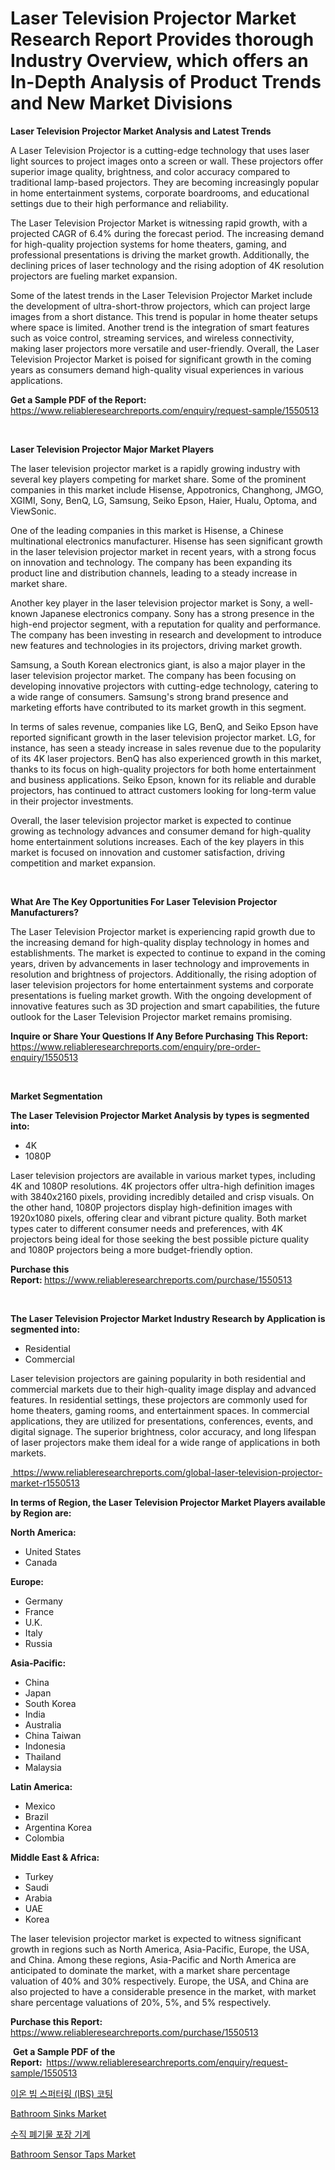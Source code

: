 <p><h1>Laser Television Projector Market Research Report Provides thorough Industry Overview, which offers an In-Depth Analysis of Product Trends and New Market Divisions</h1></p><p><strong>Laser Television Projector Market Analysis and Latest Trends</strong></p>
<p><p>A Laser Television Projector is a cutting-edge technology that uses laser light sources to project images onto a screen or wall. These projectors offer superior image quality, brightness, and color accuracy compared to traditional lamp-based projectors. They are becoming increasingly popular in home entertainment systems, corporate boardrooms, and educational settings due to their high performance and reliability.</p><p>The Laser Television Projector Market is witnessing rapid growth, with a projected CAGR of 6.4% during the forecast period. The increasing demand for high-quality projection systems for home theaters, gaming, and professional presentations is driving the market growth. Additionally, the declining prices of laser technology and the rising adoption of 4K resolution projectors are fueling market expansion.</p><p>Some of the latest trends in the Laser Television Projector Market include the development of ultra-short-throw projectors, which can project large images from a short distance. This trend is popular in home theater setups where space is limited. Another trend is the integration of smart features such as voice control, streaming services, and wireless connectivity, making laser projectors more versatile and user-friendly. Overall, the Laser Television Projector Market is poised for significant growth in the coming years as consumers demand high-quality visual experiences in various applications.</p></p>
<p><strong>Get a Sample PDF of the Report:&nbsp;</strong> <a href="https://www.reliableresearchreports.com/enquiry/request-sample/1550513">https://www.reliableresearchreports.com/enquiry/request-sample/1550513</a></p>
<p>&nbsp;</p>
<p><strong>Laser Television Projector Major Market Players</strong></p>
<p><p>The laser television projector market is a rapidly growing industry with several key players competing for market share. Some of the prominent companies in this market include Hisense, Appotronics, Changhong, JMGO, XGIMI, Sony, BenQ, LG, Samsung, Seiko Epson, Haier, Hualu, Optoma, and ViewSonic.</p><p>One of the leading companies in this market is Hisense, a Chinese multinational electronics manufacturer. Hisense has seen significant growth in the laser television projector market in recent years, with a strong focus on innovation and technology. The company has been expanding its product line and distribution channels, leading to a steady increase in market share.</p><p>Another key player in the laser television projector market is Sony, a well-known Japanese electronics company. Sony has a strong presence in the high-end projector segment, with a reputation for quality and performance. The company has been investing in research and development to introduce new features and technologies in its projectors, driving market growth.</p><p>Samsung, a South Korean electronics giant, is also a major player in the laser television projector market. The company has been focusing on developing innovative projectors with cutting-edge technology, catering to a wide range of consumers. Samsung's strong brand presence and marketing efforts have contributed to its market growth in this segment.</p><p>In terms of sales revenue, companies like LG, BenQ, and Seiko Epson have reported significant growth in the laser television projector market. LG, for instance, has seen a steady increase in sales revenue due to the popularity of its 4K laser projectors. BenQ has also experienced growth in this market, thanks to its focus on high-quality projectors for both home entertainment and business applications. Seiko Epson, known for its reliable and durable projectors, has continued to attract customers looking for long-term value in their projector investments. </p><p>Overall, the laser television projector market is expected to continue growing as technology advances and consumer demand for high-quality home entertainment solutions increases. Each of the key players in this market is focused on innovation and customer satisfaction, driving competition and market expansion.</p></p>
<p>&nbsp;</p>
<p><strong>What Are The Key Opportunities For Laser Television Projector Manufacturers?</strong></p>
<p><p>The Laser Television Projector market is experiencing rapid growth due to the increasing demand for high-quality display technology in homes and establishments. The market is expected to continue to expand in the coming years, driven by advancements in laser technology and improvements in resolution and brightness of projectors. Additionally, the rising adoption of laser television projectors for home entertainment systems and corporate presentations is fueling market growth. With the ongoing development of innovative features such as 3D projection and smart capabilities, the future outlook for the Laser Television Projector market remains promising.</p></p>
<p><strong>Inquire or Share Your Questions If Any Before Purchasing This Report:</strong> <a href="https://www.reliableresearchreports.com/enquiry/pre-order-enquiry/1550513">https://www.reliableresearchreports.com/enquiry/pre-order-enquiry/1550513</a></p>
<p>&nbsp;</p>
<p><strong>Market Segmentation</strong></p>
<p><strong>The Laser Television Projector Market Analysis by types is segmented into:</strong></p>
<p><ul><li>4K</li><li>1080P</li></ul></p>
<p><p>Laser television projectors are available in various market types, including 4K and 1080P resolutions. 4K projectors offer ultra-high definition images with 3840x2160 pixels, providing incredibly detailed and crisp visuals. On the other hand, 1080P projectors display high-definition images with 1920x1080 pixels, offering clear and vibrant picture quality. Both market types cater to different consumer needs and preferences, with 4K projectors being ideal for those seeking the best possible picture quality and 1080P projectors being a more budget-friendly option.</p></p>
<p><strong>Purchase this Report:&nbsp;</strong><a href="https://www.reliableresearchreports.com/purchase/1550513">https://www.reliableresearchreports.com/purchase/1550513</a></p>
<p>&nbsp;</p>
<p><strong>The Laser Television Projector Market Industry Research by Application is segmented into:</strong></p>
<p><ul><li>Residential</li><li>Commercial</li></ul></p>
<p><p>Laser television projectors are gaining popularity in both residential and commercial markets due to their high-quality image display and advanced features. In residential settings, these projectors are commonly used for home theaters, gaming rooms, and entertainment spaces. In commercial applications, they are utilized for presentations, conferences, events, and digital signage. The superior brightness, color accuracy, and long lifespan of laser projectors make them ideal for a wide range of applications in both markets.</p></p>
<p><a href="https://www.reliableresearchreports.com/global-laser-television-projector-market-r1550513">&nbsp;https://www.reliableresearchreports.com/global-laser-television-projector-market-r1550513</a></p>
<p><strong>In terms of Region, the Laser Television Projector Market Players available by Region are:</strong></p>
<p>
    <p> <strong> North America: </strong>
        <ul>
            <li>United States</li>
            <li>Canada</li>
        </ul>
        </p> 
    <p> <strong> Europe: </strong>
        <ul>
            <li>Germany</li>
            <li>France</li>
            <li>U.K.</li>
            <li>Italy</li>
            <li>Russia</li>
        </ul>
        </p> 
    <p> <strong> Asia-Pacific: </strong>
        <ul>
            <li>China</li>
            <li>Japan</li>
            <li>South Korea</li>
            <li>India</li>
            <li>Australia</li>
            <li>China Taiwan</li>
            <li>Indonesia</li>
            <li>Thailand</li>
            <li>Malaysia</li>
        </ul>
        </p> 
    <p> <strong> Latin America: </strong>
        <ul>
            <li>Mexico</li>
            <li>Brazil</li>
            <li>Argentina Korea</li>
            <li>Colombia</li>
        </ul>
        </p> 
    <p> <strong> Middle East & Africa: </strong>
        <ul>
            <li>Turkey</li>
            <li>Saudi</li>
            <li>Arabia</li>
            <li>UAE</li>
            <li>Korea</li>
        </ul>
    </p>
    </p>
<p><p>The laser television projector market is expected to witness significant growth in regions such as North America, Asia-Pacific, Europe, the USA, and China. Among these regions, Asia-Pacific and North America are anticipated to dominate the market, with a market share percentage valuation of 40% and 30% respectively. Europe, the USA, and China are also projected to have a considerable presence in the market, with market share percentage valuations of 20%, 5%, and 5% respectively.</p></p>
<p><strong>Purchase this Report: </strong><a href="https://www.reliableresearchreports.com/purchase/1550513">https://www.reliableresearchreports.com/purchase/1550513</a></p>
<p>&nbsp;<strong>Get a Sample PDF of the Report:&nbsp;&nbsp;</strong><a href="https://www.reliableresearchreports.com/enquiry/request-sample/1550513">https://www.reliableresearchreports.com/enquiry/request-sample/1550513</a></p>
<p><strong></strong></p>
<p><p><a href="https://github.com/hasanrajibul387/Market-Research-Report-List-1/blob/main/5004043152862.md">이온 빔 스퍼터링 (IBS) 코팅</a></p><p><a href="https://github.com/abdillahsp58/Market-Research-Report-List-1/blob/main/bathroom-sinks-market.md">Bathroom Sinks Market</a></p><p><a href="https://github.com/victorsharp87978/Market-Research-Report-List-1/blob/main/8071500152861.md">수직 폐기물 포장 기계</a></p><p><a href="https://github.com/irjbaube82/Market-Research-Report-List-1/blob/main/bathroom-sensor-taps-market.md">Bathroom Sensor Taps Market</a></p></p>